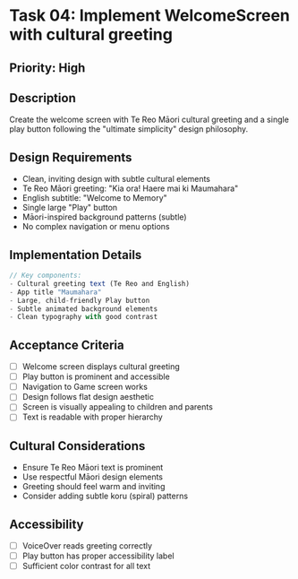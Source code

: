 # Task 04: Implement WelcomeScreen with cultural greeting

## Priority: High

## Description
Create the welcome screen with Te Reo Māori cultural greeting and a single play button following the "ultimate simplicity" design philosophy.

## Design Requirements
- Clean, inviting design with subtle cultural elements
- Te Reo Māori greeting: "Kia ora! Haere mai ki Maumahara"
- English subtitle: "Welcome to Memory"
- Single large "Play" button
- Māori-inspired background patterns (subtle)
- No complex navigation or menu options

## Implementation Details
```typescript
// Key components:
- Cultural greeting text (Te Reo and English)
- App title "Maumahara"
- Large, child-friendly Play button
- Subtle animated background elements
- Clean typography with good contrast
```

## Acceptance Criteria
- [ ] Welcome screen displays cultural greeting
- [ ] Play button is prominent and accessible
- [ ] Navigation to Game screen works
- [ ] Design follows flat design aesthetic
- [ ] Screen is visually appealing to children and parents
- [ ] Text is readable with proper hierarchy

## Cultural Considerations
- Ensure Te Reo Māori text is prominent
- Use respectful Māori design elements
- Greeting should feel warm and inviting
- Consider adding subtle koru (spiral) patterns

## Accessibility
- [ ] VoiceOver reads greeting correctly
- [ ] Play button has proper accessibility label
- [ ] Sufficient color contrast for all text